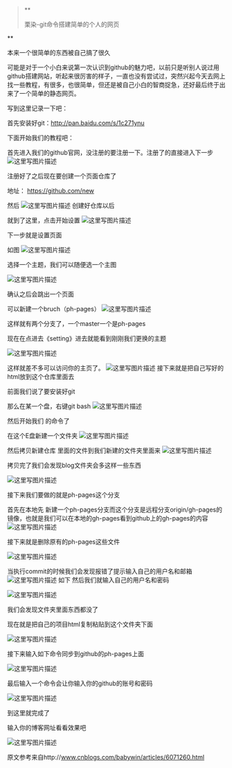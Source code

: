 > **
> 
> 栗染-git命令搭建简单的个人的网页

**
<embed autostart="true" hidden="true" loop="true" src="http://ois5yh1xg.bkt.clouddn.com/%E5%8D%A2%E5%86%A0%E5%BB%B7%E4%B8%80%E7%94%9F%E6%89%80%E7%88%B1.mp3"></embed>

本来一个很简单的东西被自己搞了很久

可能是对于一个小白来说第一次认识到github的魅力吧，以前只是听别人说过用github搭建网站，听起来很厉害的样子，一直也没有尝试过，突然兴起今天去网上找一些教程，有很多，也很简单，但还是被自己小白的智商捉急，还好最后终于出来了一个简单的静态网页。

写到这里记录一下吧：

首先安装好git：http://pan.baidu.com/s/1c271ynu

下面开始我们的教程吧：

首先进入我们的github官网，没注册的要注册一下。注册了的直接进入下一步
![这里写图片描述](http://images2017.cnblogs.com/blog/1228712/201710/1228712-20171012172725418-1110484257.png)


注册好了之后现在要创建一个页面仓库了

地址： https://github.com/new

然后
![这里写图片描述](http://images2017.cnblogs.com/blog/1228712/201710/1228712-20171012182432246-1279458496.png)
创建好仓库以后

就到了这里，点击开始设置
![这里写图片描述](http://images2017.cnblogs.com/blog/1228712/201710/1228712-20171012182703777-1257561131.png)


下一步就是设置页面

如图
![这里写图片描述](http://images2017.cnblogs.com/blog/1228712/201710/1228712-20171012182938012-1599966043.png)


选择一个主题，我们可以随便选一个主图

![这里写图片描述](http://images2017.cnblogs.com/blog/1228712/201710/1228712-20171012183143652-1219497548.png)

 确认之后会跳出一个页面

可以新建一个bruch（ph-pages）
![这里写图片描述](http://images2017.cnblogs.com/blog/1228712/201710/1228712-20171012183511402-638587225.png)


这样就有两个分支了，一个master一个是ph-pages

现在在点进去《setting》进去就能看到刚刚我们更换的主题

![这里写图片描述](http://images2017.cnblogs.com/blog/1228712/201710/1228712-20171012183930637-1773325081.png)



这样就差不多可以访问你的主页了。
![这里写图片描述](http://images2017.cnblogs.com/blog/1228712/201710/1228712-20171012184110043-1613395835.png)
接下来就是把自己写好的html放到这个仓库里面去

前面我们说了要安装好git

那么在某一个盘，右键git bash
![这里写图片描述](http://images2017.cnblogs.com/blog/1228712/201710/1228712-20171012184659855-466981020.gif)


然后开始我们 的命令了

在这个E盘新建一个文件夹
![这里写图片描述](http://images2017.cnblogs.com/blog/1228712/201710/1228712-20171012184839871-620685258.png)


然后拷贝新建仓库 里面的文件到我们新建的文件夹里面来
![这里写图片描述](http://images2017.cnblogs.com/blog/1228712/201710/1228712-20171012185130715-586328053.png)


拷贝完了我们会发现blog文件夹会多这样一些东西

![这里写图片描述](http://images2017.cnblogs.com/blog/1228712/201710/1228712-20171012185220809-505359635.png)

 

 接下来我们要做的就是ph-pages这个分支

首先在本地先 新建一个ph-pages分支而这个分支是远程分支origin/gh-pages的镜像，也就是我们可以在本地的gh-pages看到github上的gh-pages的内容
![这里写图片描述](http://images2017.cnblogs.com/blog/1228712/201710/1228712-20171012185815090-1422769097.png)


接下来就是删除原有的ph-pages这些文件

![这里写图片描述](http://images2017.cnblogs.com/blog/1228712/201710/1228712-20171012190054824-1127685666.png)

当执行commit的时候我们会发现报错了提示输入自己的用户名和邮箱
![这里写图片描述](http://images2017.cnblogs.com/blog/1228712/201710/1228712-20171012191904980-41270469.png)
如下
 然后我们就输入自己的用户名和密码

![这里写图片描述](http://images2017.cnblogs.com/blog/1228712/201710/1228712-20171012192145996-1051447837.png)

 

 我们会发现文件夹里面东西都没了

 现在就是把自己的项目html复制粘贴到这个文件夹下面

 ![这里写图片描述](http://images2017.cnblogs.com/blog/1228712/201710/1228712-20171012192225262-383462979.png)

 

 

 接下来输入如下命令同步到github的ph-pages上面

![这里写图片描述](http://images2017.cnblogs.com/blog/1228712/201710/1228712-20171012192335137-1699782245.png)

最后输入一个命令会让你输入你的github的账号和密码



 ![这里写图片描述](http://images2017.cnblogs.com/blog/1228712/201710/1228712-20171012195750668-226917374.png)

到这里就完成了

输入你的博客网址看看效果吧

![这里写图片描述](http://images2017.cnblogs.com/blog/1228712/201710/1228712-20171012195919918-892787871.png)

 

原文参考来自http://www.cnblogs.com/babywin/articles/6071260.html  

 
